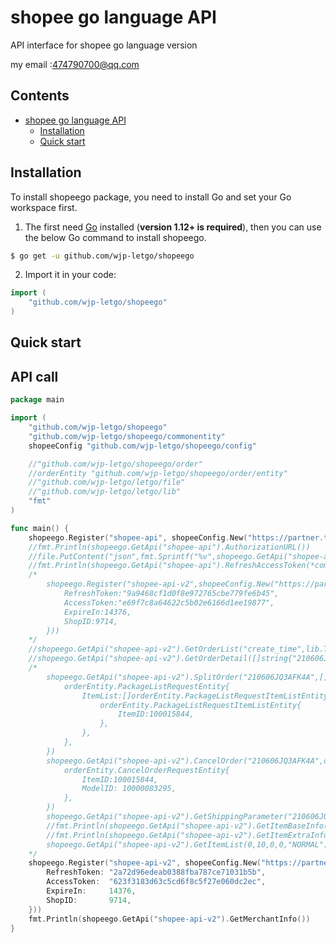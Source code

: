 # shopee go language API

API interface for shopee go language version

my email :474790700@qq.com

## Contents

- [shopee go language API](#shopee-go)
  - [Installation](#installation)
  - [Quick start](#quick-start)

## Installation

To install shopeego package, you need to install Go and set your Go workspace first.

1. The first need [Go](https://golang.org/) installed (**version 1.12+ is required**), then you can use the below Go command to install shopeego.

```sh
$ go get -u github.com/wjp-letgo/shopeego
```

2. Import it in your code:

```go
import (
	"github.com/wjp-letgo/shopeego"
)
```
## Quick start

## API call

```go
package main

import (
	"github.com/wjp-letgo/shopeego"
	"github.com/wjp-letgo/shopeego/commonentity"
	shopeeConfig "github.com/wjp-letgo/shopeego/config"

	//"github.com/wjp-letgo/shopeego/order"
	//orderEntity "github.com/wjp-letgo/shopeego/order/entity"
	//"github.com/wjp-letgo/letgo/file"
	//"github.com/wjp-letgo/letgo/lib"
	"fmt"
)

func main() {
	shopeego.Register("shopee-api", shopeeConfig.New("https://partner.test-stable.shopeemobile.com", "/api/v2/", 1001219, "cea778f3b36d99bda5d16a4e511fa55f9032464940163fe4acfee13c48658f42", "/shopee_callback"))
	//fmt.Println(shopeego.GetApi("shopee-api").AuthorizationURL())
	//file.PutContent("json",fmt.Sprintf("%v",shopeego.GetApi("shopee-api").GetAccesstoken("4f9a5a2b011ce202f7f5e51db98d5024",9714)))
	//fmt.Println(shopeego.GetApi("shopee-api").RefreshAccessToken(*commonentity.NewShop(9714,14377,"9938a79551c3e6463b2c5b92997a2298","5e02b201225286bb960fc47e4e3f7554")))
	/*
		shopeego.Register("shopee-api-v2",shopeeConfig.New("https://partner.test-stable.shopeemobile.com","/api/v2/",1001219,"cea778f3b36d99bda5d16a4e511fa55f9032464940163fe4acfee13c48658f42","/shopee_callback").SetShopInfo(&commonentity.ShopInfo{
			RefreshToken:"9a9468cf1d0f8e972765cbe779fe6b45",
			AccessToken:"e69f7c8a64622c5b02e6166d1ee19877",
			ExpireIn:14376,
			ShopID:9714,
		}))
	*/
	//shopeego.GetApi("shopee-api-v2").GetOrderList("create_time",lib.Time()-3600*24*10,lib.Time(),20,"",order.UNPAID,"order_status")
	//shopeego.GetApi("shopee-api-v2").GetOrderDetail([]string{"210606JQ3AFK4A"})
	/*
		shopeego.GetApi("shopee-api-v2").SplitOrder("210606JQ3AFK4A",[]orderEntity.PackageListRequestEntity{
			orderEntity.PackageListRequestEntity{
				ItemList:[]orderEntity.PackageListRequestItemListEntity{
					orderEntity.PackageListRequestItemListEntity{
						ItemID:100015844,
					},
				},
			},
		})
		shopeego.GetApi("shopee-api-v2").CancelOrder("210606JQ3AFK4A",order.OUT_OF_STOCK,[]orderEntity.CancelOrderRequestEntity{
			orderEntity.CancelOrderRequestEntity{
				ItemID:100015844,
				ModelID: 10000083295,
			},
		})
		shopeego.GetApi("shopee-api-v2").GetShippingParameter("210606JQ3AFK4A")
		//fmt.Println(shopeego.GetApi("shopee-api-v2").GetItemBaseInfo([]int64{100015844}))
		//fmt.Println(shopeego.GetApi("shopee-api-v2").GetItemExtraInfo([]int64{100015844}))
		shopeego.GetApi("shopee-api-v2").GetItemList(0,10,0,0,"NORMAL")
	*/
	shopeego.Register("shopee-api-v2", shopeeConfig.New("https://partner.test-stable.shopeemobile.com", "/api/v2/", 1001219, "cea778f3b36d99bda5d16a4e511fa55f9032464940163fe4acfee13c48658f42", "/shopee_callback").SetShopInfo(&commonentity.ShopInfo{
		RefreshToken: "2a72d96edeab0388fba787ce71031b5b",
		AccessToken:  "623f3183d63c5cd6f8c5f27e060dc2ec",
		ExpireIn:     14376,
		ShopID:       9714,
	}))
	fmt.Println(shopeego.GetApi("shopee-api-v2").GetMerchantInfo())
}

```
